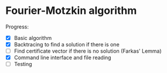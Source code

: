 Fourier-Motzkin algorithm
=========================

Progress:
- [x] Basic algorithm
- [x] Backtracing to find a solution if there is one
- [ ] Find certificate vector if there is no solution (Farkas' Lemma)
- [x] Command line interface and file reading
- [ ] Testing
